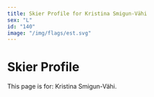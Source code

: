 ```yaml
---
title: Skier Profile for Kristina Smigun-Vähi
sex: "L"
id: "140"
image: "/img/flags/est.svg" 
---
```


# Skier Profile

This page is for: Kristina Smigun-Vähi.
    